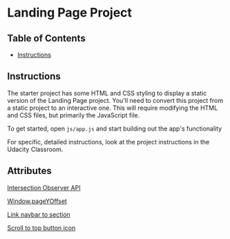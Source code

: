 # Landing Page Project

## Table of Contents

- [Instructions](#instructions)

## Instructions

The starter project has some HTML and CSS styling to display a static version of the Landing Page project. You'll need to convert this project from a static project to an interactive one. This will require modifying the HTML and CSS files, but primarily the JavaScript file.

To get started, open `js/app.js` and start building out the app's functionality

For specific, detailed instructions, look at the project instructions in the Udacity Classroom.

## Attributes

[Intersection Observer API](https://developer.mozilla.org/en-US/docs/Web/API/Intersection_Observer_API)

[Window.pageYOffset](https://developer.mozilla.org/en-US/docs/Web/API/Window/pageYOffset)

[Link navbar to section](https://jsfiddle.net/arsenlol/Ls3f2ujq/54/)

[Scroll to top button icon](https://fontawesome.com/)
